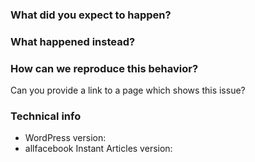 ### What did you expect to happen?

### What happened instead?

### How can we reproduce this behavior?

Can you provide a link to a page which shows this issue?

### Technical info
* WordPress version:
* allfacebook Instant Articles version:
